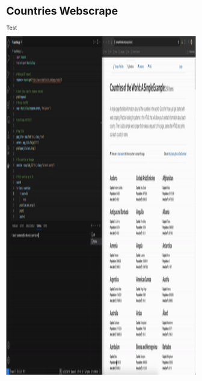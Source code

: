 # Countries Webscrape

Test

<img src="./screenshot/ScreenRecording.gif" alt="Screenshot" width="1280" height="900">
